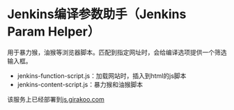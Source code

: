 # Jenkins编译参数助手（Jenkins Param Helper）

用于暴力猴，油猴等浏览器脚本。匹配到指定网址时，会给编译选项提供一个筛选输入框。

- jenkins-function-script.js：加载网站时，插入到html的js脚本
- jenkins-content-script.js：暴力猴和油猴脚本

该服务上已经部署到[js.girakoo.com](https://js.girakoo.com/jenkins_param_helper/jenkins-content-script.js)

